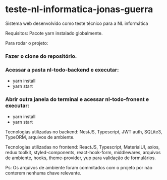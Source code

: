 # teste-nl-informatica-jonas-guerra
 Sistema web desenvolvido como teste técnico para a NL informática
 
 Requisitos:
 Pacote yarn instalado globalmente.
 
 Para rodar o projeto:
 
 ### Fazer o clone do repositório.
 
 ### Acessar a pasta nl-todo-backend e executar:
 - yarn install
 - yarn start
 
 ### Abrir outra janela do terminal e acessar nl-todo-fronent e executar:
 - yarn install
 - yarn start
 

Tecnologias utilizadas no backend:
NestJS, Typescript, JWT auth, SQLite3, TypeORM, arquivos de ambiente.

Tecnologias utilizadas no frontend:
ReactJS, Typescript, MaterialUI, axios, redux toolkit, styled-components, react-hook-form, middlewares, arquivos de ambiente, hooks, theme-provider, yup para validação de formulários.

Ps: Os arquivos de ambiente foram commitados com o projeto por não conterem nenhuma chave relevante.
